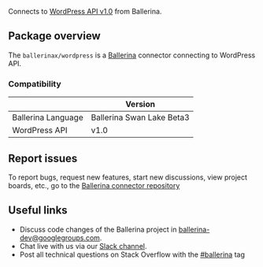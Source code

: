 Connects to [WordPress API v1.0](https://developer.wordpress.org/rest-api/) from Ballerina.

## Package overview
The `ballerinax/wordpress` is a [Ballerina](https://ballerina.io/) connector connecting to WordPress API.

### Compatibility
|                           | Version                       |
|---------------------------|-------------------------------|
| Ballerina Language        | Ballerina Swan Lake Beta3     | 
| WordPress API             | v1.0                          |

## Report issues
To report bugs, request new features, start new discussions, view project boards, etc., go to the [Ballerina connector repository](https://github.com/ballerina-platform/ballerinax-openapi-connectors)

## Useful links
- Discuss code changes of the Ballerina project in [ballerina-dev@googlegroups.com](mailto:ballerina-dev@googlegroups.com).
- Chat live with us via our [Slack channel](https://ballerina.io/community/slack/).
- Post all technical questions on Stack Overflow with the [#ballerina](https://stackoverflow.com/questions/tagged/ballerina) tag